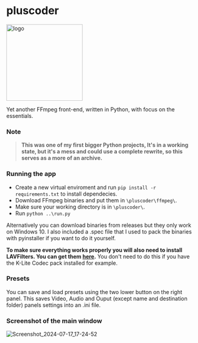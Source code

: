 # **pluscoder**
<img src="https://github.com/user-attachments/assets/27e399e1-2ed8-4584-8b43-a2790cef1dc4" alt="logo" width="200"/> 

Yet another FFmpeg front-end, written in Python, with focus on the essentials.

### Note
> **This was one of my first bigger Python projects, It's in a working state, but it's a mess and could use a complete rewrite, so this serves as a more of an archive.**

### Running the app
+ Create a new virtual enviroment and run `pip install -r requirements.txt` to install dependecies.
+ Download FFmpeg binaries and put them in `\pluscoder\ffmpeg\`.
+ Make sure your working directory is in `\pluscoder\`.
+ Run `python ..\run.py`

Alternatively you can download binaries from releases but they only work on Windows 10. I also included a .spec file that I used to pack the binaries with pyinstaller if you want to do it yourself.

**To make sure everything works properly you will also need to install LAVFilters. You can get them [here](https://github.com/Nevcairiel/LAVFilters/releases).** You don't need to do this if you have the K-Lite Codec pack installed for example.

### Presets
You can save and load presets using the two lower button on the right panel. This saves Video, Audio and Ouput (except name and destination folder) panels settings into an .ini file.

### Screenshot of the main window
![Screenshot_2024-07-17_17-24-52](https://github.com/user-attachments/assets/fedc37d8-d325-43cb-ba62-e622ec30ff78)



